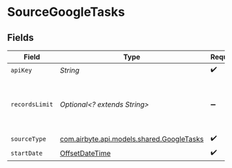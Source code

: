 # SourceGoogleTasks


## Fields

| Field                                                                                     | Type                                                                                      | Required                                                                                  | Description                                                                               |
| ----------------------------------------------------------------------------------------- | ----------------------------------------------------------------------------------------- | ----------------------------------------------------------------------------------------- | ----------------------------------------------------------------------------------------- |
| `apiKey`                                                                                  | *String*                                                                                  | :heavy_check_mark:                                                                        | N/A                                                                                       |
| `recordsLimit`                                                                            | *Optional<? extends String>*                                                              | :heavy_minus_sign:                                                                        | The maximum number of records to be returned per request                                  |
| `sourceType`                                                                              | [com.airbyte.api.models.shared.GoogleTasks](../../models/shared/GoogleTasks.md)           | :heavy_check_mark:                                                                        | N/A                                                                                       |
| `startDate`                                                                               | [OffsetDateTime](https://docs.oracle.com/javase/8/docs/api/java/time/OffsetDateTime.html) | :heavy_check_mark:                                                                        | N/A                                                                                       |